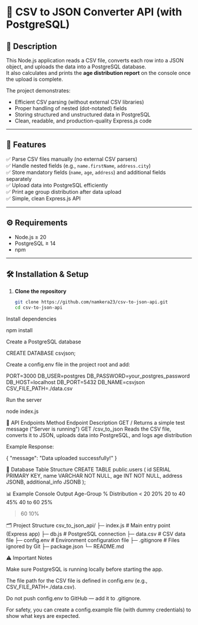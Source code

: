 # 🧩 CSV to JSON Converter API (with PostgreSQL)

## 📘 Description
This Node.js application reads a CSV file, converts each row into a JSON object, and uploads the data into a PostgreSQL database.  
It also calculates and prints the **age distribution report** on the console once the upload is complete.

The project demonstrates:
- Efficient CSV parsing (without external CSV libraries)
- Proper handling of nested (dot-notated) fields
- Storing structured and unstructured data in PostgreSQL
- Clean, readable, and production-quality Express.js code

---

## 🚀 Features
✅ Parse CSV files manually (no external CSV parsers)  
✅ Handle nested fields (e.g., `name.firstName`, `address.city`)  
✅ Store mandatory fields (`name`, `age`, `address`) and additional fields separately  
✅ Upload data into PostgreSQL efficiently  
✅ Print age group distribution after data upload  
✅ Simple, clean Express.js API  

---

## ⚙️ Requirements
- Node.js ≥ 20  
- PostgreSQL ≥ 14  
- npm  

---

## 🛠️ Installation & Setup

1. **Clone the repository**
   ```bash
   git clone https://github.com/namkera23/csv-to-json-api.git
   cd csv-to-json-api


Install dependencies

npm install


Create a PostgreSQL database

CREATE DATABASE csvjson;


Create a config.env file in the project root and add:

PORT=3000
DB_USER=postgres
DB_PASSWORD=your_postgres_password
DB_HOST=localhost
DB_PORT=5432
DB_NAME=csvjson
CSV_FILE_PATH=./data.csv


Run the server

node index.js

📡 API Endpoints
Method	Endpoint	Description
GET	/	Returns a simple test message ("Server is running")
GET	/csv_to_json	Reads the CSV file, converts it to JSON, uploads data into PostgreSQL, and logs age distribution

Example Response:

{
  "message": "Data uploaded successfully!"
}

🧩 Database Table Structure
CREATE TABLE public.users (
  id SERIAL PRIMARY KEY,
  name VARCHAR NOT NULL,
  age INT NOT NULL,
  address JSONB,
  additional_info JSONB
);

📊 Example Console Output
Age-Group % Distribution
< 20     20%
20 to 40 45%
40 to 60 25%
> 60     10%

🗂️ Project Structure
csv_to_json_api/
├─ index.js              # Main entry point (Express app)
├─ db.js                 # PostgreSQL connection
├─ data.csv              # CSV data file
├─ config.env            # Environment configuration file
├─ .gitignore            # Files ignored by Git
├─ package.json
└─ README.md

⚠️ Important Notes

Make sure PostgreSQL is running locally before starting the app.

The file path for the CSV file is defined in config.env (e.g., CSV_FILE_PATH=./data.csv).

Do not push config.env to GitHub — add it to .gitignore.

For safety, you can create a config.example file (with dummy credentials) to show what keys are expected.
